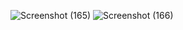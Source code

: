 ![Screenshot (165)](https://github.com/user-attachments/assets/70670734-2ceb-4a8c-865c-0a1d6cd71d00)
![Screenshot (166)](https://github.com/user-attachments/assets/a7750f17-7e13-4147-942a-e580be184c88)
